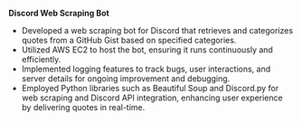 **Discord Web Scraping Bot**
* Developed a web scraping bot for Discord that retrieves and categorizes quotes from a GitHub Gist based on specified categories.
* Utilized AWS EC2 to host the bot, ensuring it runs continuously and efficiently.
* Implemented logging features to track bugs, user interactions, and server details for ongoing improvement and debugging.
* Employed Python libraries such as Beautiful Soup and Discord.py for web scraping and Discord API integration, enhancing user experience by delivering quotes in real-time.
